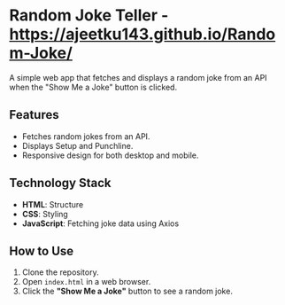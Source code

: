 # Random Joke Teller - https://ajeetku143.github.io/Random-Joke/ 

A simple web app that fetches and displays a random joke from an API when the "Show Me a Joke" button is clicked.

## Features
- Fetches random jokes from an API.
- Displays Setup and Punchline.
- Responsive design for both desktop and mobile.

## Technology Stack
- **HTML**: Structure
- **CSS**: Styling
- **JavaScript**: Fetching joke data using Axios

## How to Use
1. Clone the repository.
2. Open `index.html` in a web browser.
3. Click the **"Show Me a Joke"** button to see a random joke.
